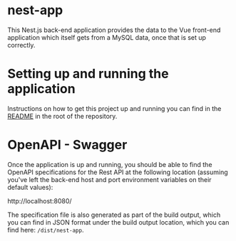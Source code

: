 # nest-app

This Nest.js back-end application provides the data to the Vue front-end application which itself gets from a MySQL data,
once that is set up correctly.

# Setting up and running the application

Instructions on how to get this project up and running you can find in the [README](../../README.md) in the root of
the repository.

# OpenAPI - Swagger

Once the application is up and running, you should be able to find the OpenAPI specifications for the Rest API at the
following location (assuming you've left the back-end host and port environment variables on their default values):

http://localhost:8080/

The specification file is also generated as part of the build output, which you can find in JSON format under the build
output location, which you can find here: `/dist/nest-app`.
